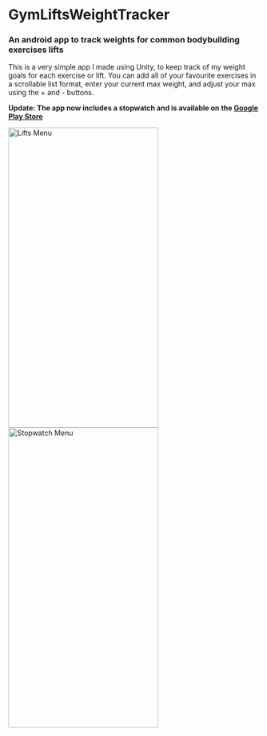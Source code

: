 # GymLiftsWeightTracker
<h3>An android app to track weights for common bodybuilding exercises lifts</h3>
<p>This is a very simple app I made using Unity, to keep track of my weight goals for each exercise or lift.
You can add all of your favourite exercises in a scrollable list format, enter your current max weight, and adjust your max using the + and - buttons.</p>

<b> Update: The app now includes a stopwatch and is available on the <a href="https://play.google.com/store/apps/details?id=com.KnAGames.Gym.Lifts.Weight.Tracker">Google Play Store</a></b>
 
<p>
  <img alt="Lifts Menu" style="float:left"src="https://lh3.googleusercontent.com/613v-bzHhfu9AyuBsIfLMm0VtTJaDJ5_k7bec3GURxOZklAs473-PfVPfPsqmB2TcA=w2880-h1642-rw" width=300 height=600>
  <img alt="Stopwatch Menu"style="float:left"src="https://lh3.googleusercontent.com/b-z5TvB2nc-pdzpmGKWUTFyNmprODlNHn-OxBiC58mM1fY-Bx1iBIGfsUp-qtHw1JQ=w2880-h1642-rw" width=300 height=600>
</p>

